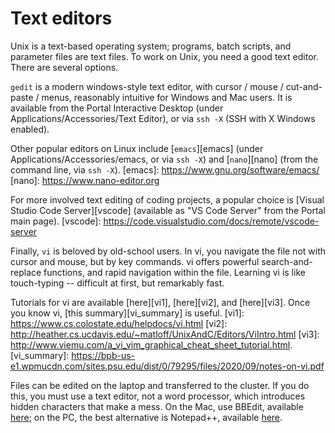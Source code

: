 # Text editors

Unix is a text-based operating system;
programs, batch scripts, and parameter files are text files.
To work on Unix, you need a good text editor.  There are several options.  

`gedit` is a modern windows-style text editor,
with cursor / mouse / cut-and-paste / menus,
reasonably intuitive for Windows and Mac users.
It is available from the Portal Interactive Desktop
(under Applications/Accessories/Text Editor),
or via `ssh -X` (SSH with X Windows enabled).

Other popular editors on Linux include [`emacs`][emacs]
(under Applications/Accessories/emacs, or via `ssh -X`)
and [`nano`][nano] (from the command line, via `ssh -X`).
[emacs]: https://www.gnu.org/software/emacs/
[nano]: https://www.nano-editor.org

For more involved text editing of coding projects,
a popular choice is [Visual Studio Code Server][vscode]
(available as "VS Code Server" from the Portal main page).
[vscode]: https://code.visualstudio.com/docs/remote/vscode-server

Finally, `vi` is beloved by old-school users.
In vi, you navigate the file not with cursor and mouse, but by key commands.
vi offers powerful search-and-replace functions,
and rapid navigation within the file.
Learning vi is like touch-typing -- 
difficult at first, but remarkably fast.  

Tutorials for vi are available [here][vi1], [here][vi2], and [here][vi3].
Once you know vi, [this summary][vi_summary] is useful.
[vi1]: https://www.cs.colostate.edu/helpdocs/vi.html 
[vi2]: http://heather.cs.ucdavis.edu/~matloff/UnixAndC/Editors/ViIntro.html
[vi3]: http://www.viemu.com/a_vi_vim_graphical_cheat_sheet_tutorial.html.  
[vi_summary]: https://bpb-us-e1.wpmucdn.com/sites.psu.edu/dist/0/79295/files/2020/09/notes-on-vi.pdf

Files can be edited on the laptop and transferred to the cluster.
If you do this, you must use a text editor, not a word processor,
which introduces hidden characters that make a mess.
On the Mac, use BBEdit, available [here](https://www.barebones.com/products/bbedit/);
on the PC, the best alternative is Notepad++, available [here](https://notepad-plus-plus.org).
